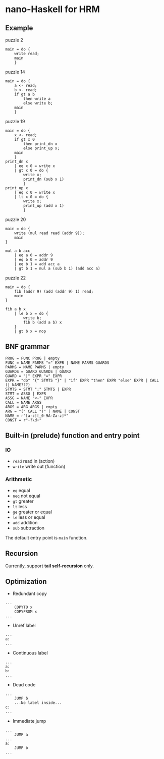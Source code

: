 # nano-Haskell for HRM

## Example
puzzle 2
```
main = do {
    write read;
    main
    }
```

puzzle 14
```
main = do {
    a <- read;
    b <- read;
    if gt a b
        then write a
        else write b;
    main
    }
```

puzzle 19
```
main = do {
    x <- read;
    if gt x 0
        then print_dn x
        else print_up x;
    main
    }
print_dn x
    | eq x 0 = write x
    | gt x 0 = do {
        write x;
        print_dn (sub x 1)
        }
print_up x
    | eq x 0 = write x
    | lt x 0 = do {
        write x;
        print_up (add x 1)
        }
```

puzzle 20
```
main = do {
    write (mul read read (addr 9));
    main
}

mul a b acc
    | eq a 0 = addr 9
    | eq b 0 = addr 9
    | eq b 1 = add acc a
    | gt b 1 = mul a (sub b 1) (add acc a)
```

puzzle 22
```
main = do {
    fib (addr 9) (add (addr 9) 1) read;
    main
}

fib a b x
    | le b x = do {
        write b;
        fib b (add a b) x
    }
    | gt b x = nop
```

## BNF grammar
```
PROG = FUNC PROG | empty
FUNC = NAME PARMS "=" EXPR | NAME PARMS GUARDS
PARMS = NAME PARMS | empty
GUARDS = GUARD GUARDS | GUARD
GUARD = "|" EXPR "=" EXPR
EXPR = "do" "{" STMTS "}" | "if" EXPR "then" EXPR "else" EXPR | CALL (| NAME???)
STMTS = STMT ";" STMTS | EXPR
STMT = ASSG | EXPR
ASSG = NAME "<-" EXPR
CALL = NAME ARGS
ARGS = ARG ARGS | empty
ARG = "(" CALL ")" | NAME | CONST
NAME = r"[a-z][_0-9A-Za-z]*"
CONST = r"-?\d+"
```

## Built-in (prelude) function and entry point
### IO
- `read` read in (action)
- `write` write out (function)
### Arithmetic
- `eq` equal
- `neq` not equal
- `gt` greater
- `lt` less
- `ge` greater or equal
- `le` less or equal
- `add` addition
- `sub` subtraction

The default entry point is `main` function.

## Recursion
Currently, support **tail self-recursion** only.

## Optimization
- Redundant copy
```
...
    COPYTO x
    COPYFROM x
...
```

- Unref label
```
...
a:
...
```

- Continuous label
```
...
a:
b:
...
```

- Dead code
```
...
    JUMP b
    ...No label inside...
c:
...
```

- Immediate jump
```
...
    JUMP a
...
a:
    JUMP b
...
```

